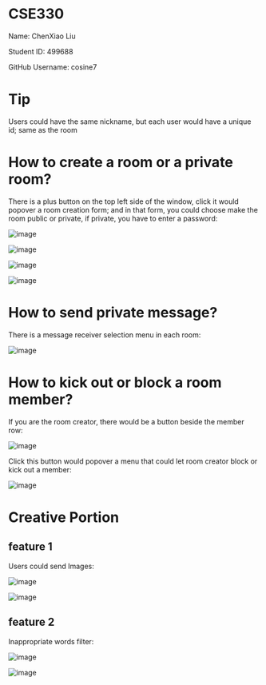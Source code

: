 # CSE330

Name: ChenXiao Liu

Student ID: 499688

GitHub Username: cosine7

# Tip

Users could have the same nickname, but each user would have a unique id; same as the room

# How to create a room or a private room?

There is a plus button on the top left side of the window, click it would popover a room creation form; and in that form, you could choose make the room public or private, if private, you have to enter a password:

![image](./screenshots/createRoomButton.png)

![image](./screenshots/roomCreationForm.png)

![image](./screenshots/roomCreationOption.png)

![image](./screenshots/privateRoomCreation.png)

# How to send private message?

There is a message receiver selection menu in each room:

![image](./screenshots/privateMessageSelector.png)

# How to kick out or block a room member?

If you are the room creator, there would be a button beside the member row:

![image](./screenshots/memberList.png)

Click this button would popover a menu that could let room creator block or kick out a member:

![image](./screenshots/menu.png)

# Creative Portion

## feature 1

Users could send Images:

![image](./screenshots/imageInput.png)

![image](./screenshots/image.png)

## feature 2

 Inappropriate words filter:

![image](./screenshots/foulLanguage.png)

![image](./screenshots/filter.png)
